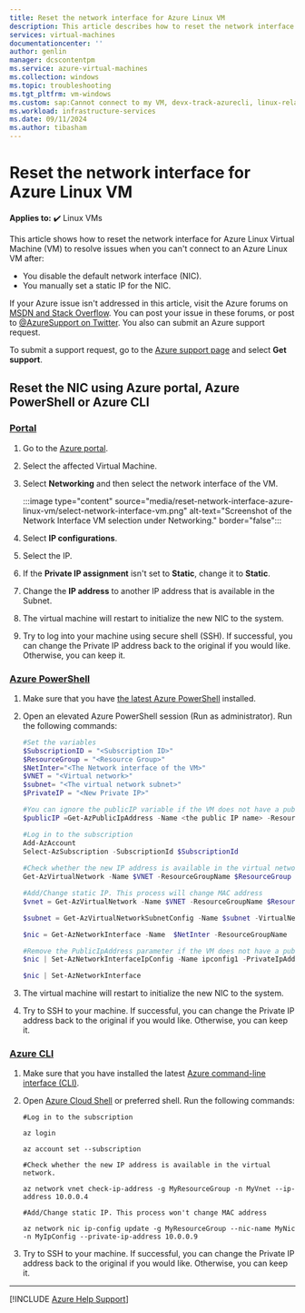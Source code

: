 ```yaml
---
title: Reset the network interface for Azure Linux VM
description: This article describes how to reset the network interface for Azure Linux VM.
services: virtual-machines
documentationcenter: ''
author: genlin
manager: dcscontentpm
ms.service: azure-virtual-machines
ms.collection: windows
ms.topic: troubleshooting
ms.tgt_pltfrm: vm-windows
ms.custom: sap:Cannot connect to my VM, devx-track-azurecli, linux-related-content
ms.workload: infrastructure-services
ms.date: 09/11/2024
ms.author: tibasham
---
```

# Reset the network interface for Azure Linux VM

**Applies to:** :heavy_check_mark: Linux VMs

This article shows how to reset the network interface for Azure Linux Virtual Machine (VM) to resolve issues when you can't connect to an Azure Linux VM after:

- You disable the default network interface (NIC).
- You manually set a static IP for the NIC.

If your Azure issue isn't addressed in this article, visit the Azure forums on [MSDN and Stack Overflow](https://azure.microsoft.com/support/forums/). You can post your issue in these forums, or post to [@AzureSupport on Twitter](https://twitter.com/AzureSupport). You also can submit an Azure support request.

To submit a support request, go to the [Azure support page](https://azure.microsoft.com/support/options/) and select **Get support**.

## Reset the NIC using Azure portal, Azure PowerShell or Azure CLI

### [Portal](#tab/azure-portal)

1. Go to the [Azure portal](https://portal.azure.com/).
2. Select the affected Virtual Machine.
3. Select **Networking** and then select the network interface of the VM.

    :::image type="content" source="media/reset-network-interface-azure-linux-vm/select-network-interface-vm.png" alt-text="Screenshot of the Network Interface VM selection under Networking." border="false":::

4. Select **IP configurations**.
5. Select the IP.
6. If the **Private IP assignment** isn't set to **Static**, change it to **Static**.
7. Change the **IP address** to another IP address that is available in the Subnet.
8. The virtual machine will restart to initialize the new NIC to the system.
9. Try to log into your machine using secure shell (SSH). If successful, you can change the Private IP address back to the original if you would like. Otherwise, you can keep it.

### [Azure PowerShell](#tab/azure-powershell)

1. Make sure that you have [the latest Azure PowerShell](/powershell/azure/) installed.
2. Open an elevated Azure PowerShell session (Run as administrator). Run the following commands:

    ```powershell
    #Set the variables 
    $SubscriptionID = "<Subscription ID>"​
    $ResourceGroup = "<Resource Group>"
    $NetInter="<The Network interface of the VM>"
    $VNET = "<Virtual network>"
    $subnet= "<The virtual network subnet>"
    $PrivateIP = "<New Private IP>"

    #You can ignore the publicIP variable if the VM does not have a public IP associated.
    $publicIP =Get-AzPublicIpAddress -Name <the public IP name> -ResourceGroupName  $ResourceGroup
 
    #Log in to the subscription​ 
    Add-AzAccount
    Select-AzSubscription -SubscriptionId $SubscriptionId 
        
    #Check whether the new IP address is available in the virtual network.
    Get-AzVirtualNetwork -Name $VNET -ResourceGroupName $ResourceGroup | Test-AzPrivateIPAddressAvailability -IPAddress $PrivateIP
    
    #Add/Change static IP. This process will change MAC address
    $vnet = Get-AzVirtualNetwork -Name $VNET -ResourceGroupName $ResourceGroup

    $subnet = Get-AzVirtualNetworkSubnetConfig -Name $subnet -VirtualNetwork $vnet

    $nic = Get-AzNetworkInterface -Name  $NetInter -ResourceGroupName  $ResourceGroup
    
    #Remove the PublicIpAddress parameter if the VM does not have a public IP.
    $nic | Set-AzNetworkInterfaceIpConfig -Name ipconfig1 -PrivateIpAddress $PrivateIP -Subnet $subnet -PublicIpAddress $publicIP -Primary

    $nic | Set-AzNetworkInterface
    ```
2. The virtual machine will restart to initialize the new NIC to the system.
3. Try to SSH to your machine. If successful, you can change the Private IP address back to the original if you would like. Otherwise, you can keep it.

### [Azure CLI](#tab/azure-cli)

1. Make sure that you have installed the latest [Azure command-line interface (CLI)](/cli/azure/install-azure-cli).

2. Open [Azure Cloud Shell](/azure/cloud-shell/overview) or preferred shell. Run the following commands:

   ```azurecli-interactive
   #Log in to the subscription  

   az login 
   
   az account set --subscription 
   
   #Check whether the new IP address is available in the virtual network.
   
   az network vnet check-ip-address -g MyResourceGroup -n MyVnet --ip-address 10.0.0.4 
   
   #Add/Change static IP. This process won't change MAC address 
   
   az network nic ip-config update -g MyResourceGroup --nic-name MyNic -n MyIpConfig --private-ip-address 10.0.0.9 
   ```

3. Try to SSH to your machine. If successful, you can change the Private IP address back to the original if you would like. Otherwise, you can keep it.

---

[!INCLUDE [Azure Help Support](../../../includes/azure-help-support.md)]
